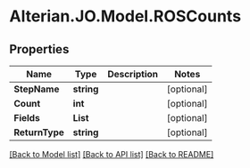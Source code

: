 # Alterian.JO.Model.ROSCounts

## Properties

Name | Type | Description | Notes
------------ | ------------- | ------------- | -------------
**StepName** | **string** |  | [optional] 
**Count** | **int** |  | [optional] 
**Fields** | **List** |  | [optional] 
**ReturnType** | **string** |  | [optional] 

[[Back to Model list]](../README.md#documentation-for-models) [[Back to API list]](../README.md#documentation-for-api-endpoints) [[Back to README]](../README.md)

